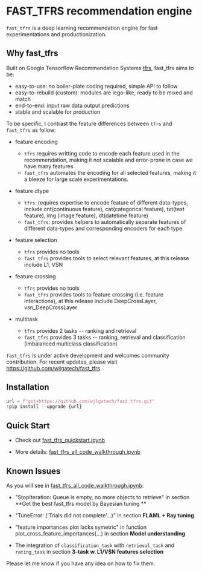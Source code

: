 

# FAST_TFRS recommendation engine

`fast_tfrs` is a deep learning recommendation engine for fast experimentations and productionization.


## Why fast_tfrs

Built on Google Tensorflow Recommendation Systems [tfrs](https://www.tensorflow.org/recommenders), fast_tfrs aims to be:

- easy-to-use: no boiler-plate coding required, simple API to follow
- easy-to-rebuild (custom): modules are lego-like, ready to be mixed and match
- end-to-end: input raw data output predictions
- stable and scalable for production

To be specific, I contrast the feature differences between `tfrs` and `fast_tfrs` as follow:

- feature encoding
  - `tfrs` requires writting code to encode each feature used in the recommendation, making it not scalable and error-prone in case we have many features
  - `fast_tfrs` automates the encoding for all selected features, making it a bleeze for large scale experimentations.

- feature dtype
  - `tfrs`: requires expertise to encode feature of different data-types, include cnt(continuous feature), cat(categorical feature), txt(text feature), img (image feature), dt(datetime feature)
  - `fast_tfrs`: provides helpers to automatically separate features of different data-types and corresponding encoders for each type.

- feature selection
  - `tfrs` provides no tools
  - `fast_tfrs` provides tools to select relevant features, at this release include L1, VSN

- feature crossing
  - `tfrs` provides no tools 
  - `fast_tfrs` provides tools to feature crossing (i.e. feature interactions), at this release include DeepCrossLayer, vsn_DeepCrossLayer

- multitask
  - `tfrs` provides 2 tasks -- ranking and retrieval
  - `fast_tfrs` provides 3 tasks -- ranking, retrieval and classification (imbalanced multiclass classification)

`fast_tfrs` is under active development and welcomes community contribution. For recent updates, please visit https://github.com/wjlgatech/fast_tfrs

## Installation
```python
url = f"git+https://github.com/wjlgatech/fast_tfrs.git"
!pip install --upgrade {url}
```

## Quick Start

- Check out [fast_tfrs_quickstart.ipynb](https://github.com/wjlgatech/fast_tfrs/blob/master/examples/fast_tfrs_quickstart.ipynb)

- More details: [fast_tfrs_all_code_walkthrough.ipynb](https://github.com/wjlgatech/fast_tfrs/blob/master/examples/fast_tfrs_all_code_walkthrough.ipynb)


## Known Issues

As you will see in [fast_tfrs_all_code_walkthrough.ipynb](https://github.com/wjlgatech/fast_tfrs/blob/master/examples/fast_tfrs_all_code_walkthrough.ipynb): 

- "StopIteration: Queue is empty, no more objects to retrieve" in section **Get the best fast_tfrs model by Bayesian tuning
**

- "TuneError: ('Trials did not complete'...)" in section **FLAML + Ray tuning**

- "feature importances plot lacks symetric" in function plot_cross_feature_importances(...) in section **Model understanding**

- The integration of `classification_task`  with `retrieval_task` and `rating_task` in section **3-task w. L1/VSN features selection**

Please let me know if you have any idea on how to fix them.
